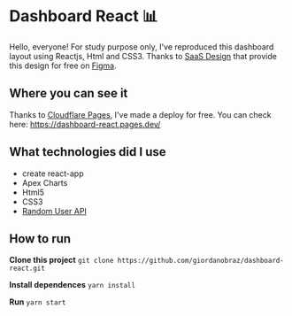 # Dashboard React 📊

Hello, everyone! 
For study purpose only, I've reproduced this dashboard layout using Reactjs, Html and CSS3.
Thanks to [SaaS Design](https://www.saasdesign.io/healthcare-dashboard-template/) that provide this design for free on [Figma](https://www.figma.com/file/F45AVRnGB11mQm0IzGv0Pb/Healthcare-Dashboard-UI-Kit-(Free-Edition)-(Community)?node-id=344%3A47015).

## Where you can see it

Thanks to [Cloudflare Pages](https://pages.cloudflare.com/), I've made a deploy for free.
You can check here: https://dashboard-react.pages.dev/

## What technologies did I use
- create react-app
- Apex Charts
- Html5
- CSS3
- [Random User API](https://randomuser.me/)

## How to run
**Clone this project**
`git clone https://github.com/giordanobraz/dashboard-react.git`

**Install dependences**
`yarn install`

**Run**
`yarn start`
